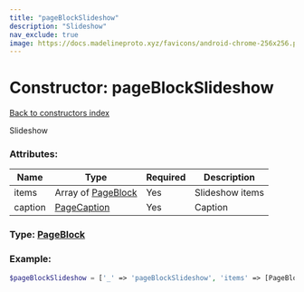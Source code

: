 ```yaml
---
title: "pageBlockSlideshow"
description: "Slideshow"
nav_exclude: true
image: https://docs.madelineproto.xyz/favicons/android-chrome-256x256.png
---
```

# Constructor: pageBlockSlideshow  
[Back to constructors index](/API_docs/constructors/index.html)



Slideshow

### Attributes:

| Name     |    Type       | Required | Description |
|----------|---------------|----------|-------------|
|items|Array of [PageBlock](/API_docs/types/PageBlock.html) | Yes|Slideshow items|
|caption|[PageCaption](/API_docs/types/PageCaption.html) | Yes|Caption|



### Type: [PageBlock](/API_docs/types/PageBlock.html)


### Example:

```php
$pageBlockSlideshow = ['_' => 'pageBlockSlideshow', 'items' => [PageBlock, PageBlock], 'caption' => PageCaption];
```  
